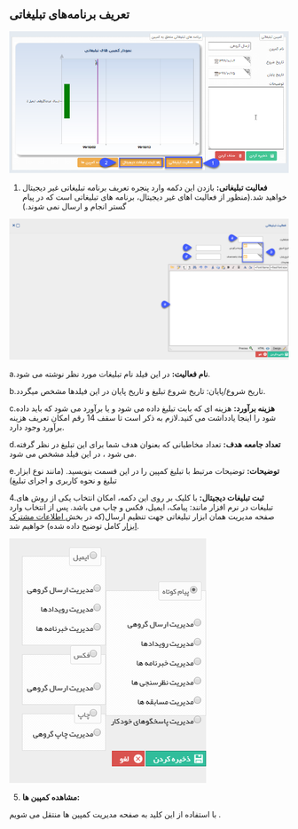 ## تعریف برنامه‌های تبلیغاتی 

![](26.png)

1. **فعالیت تبلیغاتی:** بازدن این دکمه وارد پنجره تعریف برنامه تبلیغاتی غیر دیجیتال خواهید شد.(منظور از  فعالیت اهای غیر دیجیتال، برنامه های تبلیغاتی است که در پیام گستر انجام و ارسال نمی شوند.)


![](21.png)

a.**نام فعالیت:** در این فیلد نام تبلیغات مورد نظر نوشته می شود.

b.تاریخ شروع/پایان: تاریخ شروع تبلیغ و تاریخ پایان در این فیلدها مشخص میگردد.

c.**هزینه برآورد:** هزینه ای که بابت تبلیغ داده می شود و یا برآورد می شود که باید داده شود را اینجا یادداشت می کنید.لازم به ذکر است تا سقف 14 رقم امکان تعریف هزینه برآورد وجود دارد.

d.**تعداد جامعه هدف:** تعداد مخاطبانی که بعنوان هدف شما برای این تبلیغ در نظر گرفته می شود ، در این فیلد مشخص می شود.

e.**توضیحات:** توضیحات مرتبط با تبلیغ کمپین را در این قسمت بنویسید. (مانند نوع ابزار تبلیغ و نحوه کاربری و اجرای تبلیغ)

4.**ثبت تبلیغات دیجیتال:** با کلیک بر روی این دکمه، امکان انتخاب یکی از روش های تبلیغات در نرم افزار مانند: پیامک، ایمیل، فکس و چاپ می باشد. پس از انتخاب وارد صفحه مدیریت  همان ابزار تبلیغاتی  جهت تنظیم ارسال(که در بخش[ اطلاعات مشترک ابزار](https://github.com/1stco/PayamGostarDocs/blob/master/help%202.5.4/Marketing/moshtarak-abzar/moshtarak-abzar.md) کامل توضیح داده شده) خواهیم شد.


![](22.png)

5. **مشاهده کمپین ها:**

با استفاده از این کلید به صفحه مدیریت کمپین ها منتقل می شویم .

